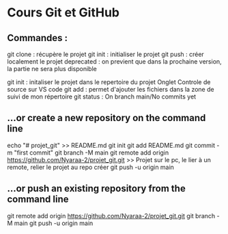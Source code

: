 # Cours Git et GitHub

## Commandes : 

git clone : récupère le projet 
git init : initialiser le projet 
git push : créer localement le projet 
deprecated : on previent que dans la prochaine version, la partie ne sera plus disponible

git init : initaliser le projet dans le repertoire du projet 
Onglet Controle de source sur VS code
git add : permet d'ajouter les fichiers dans la zone de suivi de mon répertoire 
git status : On branch main/No commits yet

## …or create a new repository on the command line

echo "# projet_git" >> README.md
git init
git add README.md
git commit -m "first commit"
git branch -M main
git remote add origin https://github.com/Nyaraa-2/projet_git.git  >> Projet sur le pc, le lier à un remote, relier le projet au repo créer
git push -u origin main

## …or push an existing repository from the command line

git remote add origin https://github.com/Nyaraa-2/projet_git.git
git branch -M main
git push -u origin main